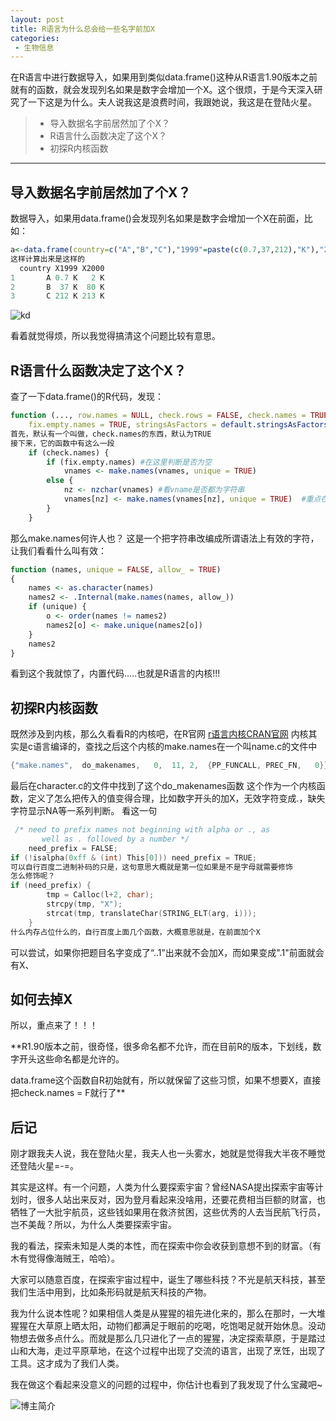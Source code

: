 ```yaml
---
layout: post
title: R语言为什么总会给一些名字前加X
categories:
 - 生物信息
---
```


在R语言中进行数据导入，如果用到类似data.frame()这种从R语言1.90版本之前就有的函数，就会发现列名如果是数字会增加一个X。这个很烦，于是今天深入研究了一下这是为什么。夫人说我这是浪费时间，我跟她说，我这是在登陆火星。
>* 导入数据名字前居然加了个X？
>* R语言什么函数决定了这个X？
>* 初探R内核函数

*** 

## 导入数据名字前居然加了个X？

数据导入，如果用data.frame()会发现列名如果是数字会增加一个X在前面，比如：
```r
a<-data.frame(country=c("A","B","C"),"1999"=paste(c(0.7,37,212),"K"),"2000"=paste(c(2,80,213),"K"))
这样计算出来是这样的
  country X1999 X2000
1       A 0.7 K   2 K
2       B  37 K  80 K
3       C 212 K 213 K
```

![kd](https://pic.atlasbioinfo.com/KD.jpg)

看着就觉得烦，所以我觉得搞清这个问题比较有意思。

## R语言什么函数决定了这个X？

查了一下data.frame()的R代码，发现：
```r
function (..., row.names = NULL, check.rows = FALSE, check.names = TRUE, 
    fix.empty.names = TRUE, stringsAsFactors = default.stringsAsFactors())
首先，默认有一个叫做，check.names的东西，默认为TRUE
接下来，它的函数中有这么一段
    if (check.names) {
        if (fix.empty.names) #在这里判断是否为空
            vnames <- make.names(vnames, unique = TRUE)
        else {
            nz <- nzchar(vnames) #看vname是否都为字符串
            vnames[nz] <- make.names(vnames[nz], unique = TRUE)  #重点在这里
        }
    }
```
那么make.names何许人也？
这是一个把字符串改编成所谓语法上有效的字符，让我们看看什么叫有效：
```r
function (names, unique = FALSE, allow_ = TRUE) 
{
    names <- as.character(names)
    names2 <- .Internal(make.names(names, allow_))
    if (unique) {
        o <- order(names != names2)
        names2[o] <- make.unique(names2[o])
    }
    names2
}
```
看到这个我就惊了，内置代码.....也就是R语言的内核!!!

## 初探R内核函数

既然涉及到内核，那么久看看R的内核吧，在R官网
[r语言内核CRAN官网](https://cran.r-project.org/doc/manuals/r-release/R-ints.html)
内核其实是c语言编译的，查找之后这个内核的make.names在一个叫name.c的文件中
```c
{"make.names",	do_makenames,	0,	11,	2,	{PP_FUNCALL, PREC_FN,	0}}
```
最后在character.c的文件中找到了这个do_makenames函数
这个作为一个内核函数，定义了怎么把传入的值变得合理，比如数字开头的加X，无效字符变成.，缺失字符显示NA等一系列判断。
看这一句
```c
 /* need to prefix names not beginning with alpha or ., as
	   well as . followed by a number */
	need_prefix = FALSE;
if (!isalpha(0xff & (int) This[0])) need_prefix = TRUE;
可以自行百度二进制补码的只是，这句意思大概就是第一位如果是不是字母就需要修饰
怎么修饰呢？
if (need_prefix) {
	    tmp = Calloc(l+2, char);
	    strcpy(tmp, "X");
	    strcat(tmp, translateChar(STRING_ELT(arg, i)));
	} 
什么内存占位什么的，自行百度上面几个函数，大概意思就是，在前面加个X
```
可以尝试，如果你把题目名字变成了“..1”出来就不会加X，而如果变成".1"前面就会有X、

## 如何去掉X

所以，重点来了！！！

**R1.90版本之前，很奇怪，很多命名都不允许，而在目前R的版本，下划线，数字开头这些命名都是允许的。

data.frame这个函数自R初始就有，所以就保留了这些习惯，如果不想要X，直接把check.names = F就行了**

## 后记

刚才跟我夫人说，我在登陆火星，我夫人也一头雾水，她就是觉得我大半夜不睡觉还登陆火星=-=。

其实是这样。有一个问题，人类为什么要探索宇宙？曾经NASA提出探索宇宙等计划时，很多人站出来反对，因为登月看起来没啥用，还要花费相当巨额的财富，也牺牲了一大批宇航员，这些钱如果用在救济贫困，这些优秀的人去当民航飞行员，岂不美哉？所以，为什么人类要探索宇宙。

我的看法，探索未知是人类的本性，而在探索中你会收获到意想不到的财富。（有木有觉得像海贼王，哈哈）。

大家可以随意百度，在探索宇宙过程中，诞生了哪些科技？不光是航天科技，甚至我们生活中用到，比如条形码就是航天科技的产物。

我为什么说本性呢？如果相信人类是从猩猩的祖先进化来的，那么在那时，一大堆猩猩在大草原上晒太阳，动物们都满足于眼前的吃喝，吃饱喝足就开始休息。没动物想去做多点什么。而就是那么几只进化了一点的猩猩，决定探索草原，于是踏过山和大海，走过平原草地，在这个过程中出现了交流的语言，出现了烹饪，出现了工具。这才成为了我们人类。

我在做这个看起来没意义的问题的过程中，你估计也看到了我发现了什么宝藏吧~

![博主简介](https://atlasbioinfo.github.io/images/logo.png)
